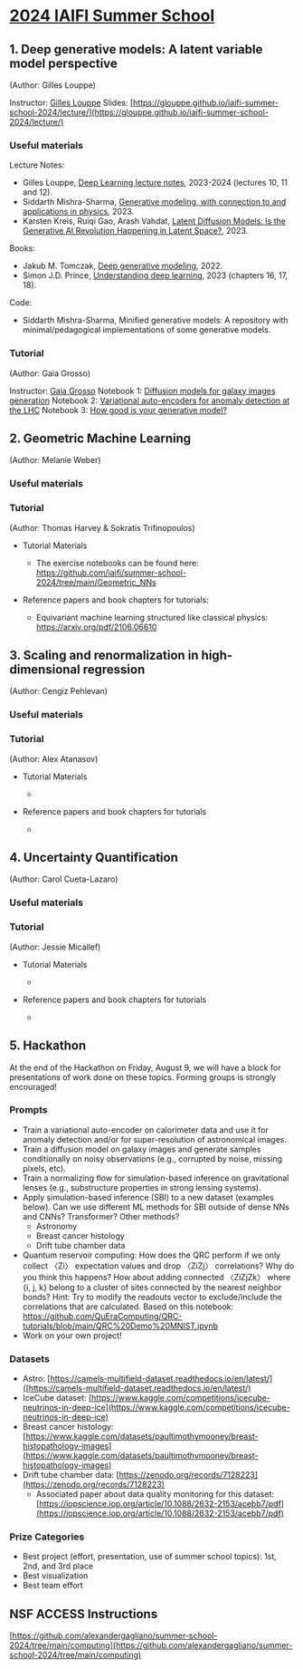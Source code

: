 # [2024 IAIFI Summer School](https://iaifi.org/phd-summer-school.html)

## 1. Deep generative models: A latent variable model perspective
(Author: Gilles Louppe)

Instructor: [Gilles Louppe](https://glouppe.github.io/)
Slides: [https://glouppe.github.io/iaifi-summer-school-2024/lecture/](https://glouppe.github.io/iaifi-summer-school-2024/lecture/)

### Useful materials

Lecture Notes:
* Gilles Louppe, [Deep Learning lecture notes](https://github.com/glouppe/info8010-deep-learning?tab=readme-ov-file#agenda), 2023-2024 (lectures 10, 11 and 12).
* Siddarth Mishra-Sharma, [Generative modeling, with connection to and applications in physics](https://smsharma.github.io/iaifi-summer-school-2023/), 2023.
* Karsten Kreis, Ruiqi Gao, Arash Vahdat, [Latent Diffusion Models: Is the Generative AI Revolution Happening in Latent Space?](https://neurips2023-ldm-tutorial.github.io/), 2023.

Books: 
* Jakub M. Tomczak, [Deep generative modeling](https://link.springer.com/book/10.1007/978-3-030-93158-2), 2022.
* Simon J.D. Prince, [Understanding deep learning](https://udlbook.github.io/udlbook/), 2023 (chapters 16, 17, 18).

Code: 
* Siddarth Mishra-Sharma, Minified generative models: A repository with minimal/pedagogical implementations of some generative models.

### Tutorial
(Author: Gaia Grosso)

Instructor: [Gaia Grosso](https://scholar.google.com/citations?user=hSk0b3oAAAAJ&hl=it)
Notebook 1: [Diffusion models for galaxy images generation](https://github.com/glouppe/iaifi-summer-school-2024/blob/master/tutorials/1-TUTORIAL-Diffusion-Galaxy-cosmos128.ipynb)
Notebook 2: [Variational auto-encoders for anomaly detection at the LHC](https://github.com/glouppe/iaifi-summer-school-2024/blob/master/tutorials/2-TUTORIAL-VAE-collider-data-torch.ipynb)
Notebook 3: [How good is your generative model?](https://github.com/glouppe/iaifi-summer-school-2024/blob/master/tutorials/3-TUTORIAL-Validation-generative-models.ipynb)

## 2. Geometric Machine Learning
(Author: Melanie Weber)

### Useful materials

### Tutorial
(Author: Thomas Harvey & Sokratis Trifinopoulos)

* Tutorial Materials
  
  *  The exercise notebooks can be found here: https://github.com/iaifi/summer-school-2024/tree/main/Geometric_NNs
* Reference papers and book chapters for tutorials:
  
  *   Equivariant machine learning structured like classical physics: https://arxiv.org/pdf/2106.06610

## 3. Scaling and renormalization in high-dimensional regression
(Author: Cengiz Pehlevan)


### Useful materials


### Tutorial
(Author: Alex Atanasov)

* Tutorial Materials
  
  *   
* Reference papers and book chapters for tutorials
  
  *   

## 4. Uncertainty Quantification
(Author: Carol Cueta-Lazaro)
  
### Useful materials

  
### Tutorial
(Author: Jessie Micallef)

* Tutorial Materials
  
  * 
* Reference papers and book chapters for tutorials
  
  * 
## 5. Hackathon
At the end of the Hackathon on Friday, August 9, we will have a block for presentations of work done on these topics. Forming groups is strongly encouraged!

### Prompts
* Train a variational auto-encoder on calorimeter data and use it for anomaly detection and/or for super-resolution of astronomical images.
* Train a diffusion model on galaxy images and generate samples conditionally on noisy observations (e.g., corrupted by noise, missing pixels, etc).
* Train a normalizing flow for simulation-based inference on gravitational lenses (e.g., substructure properties in strong lensing systems).
* Apply simulation-based inference (SBI) to a new dataset (examples below). Can we use different ML methods for SBI outside of dense NNs and CNNs? Transformer? Other methods? 
  * Astronomy
  * Breast cancer histology
  * Drift tube chamber data
* Quantum reservoir computing: How does the QRC perform if we only collect 〈Zi〉 expectation values and drop 〈ZiZj〉 correlations? Why do you think this happens? How about adding connected 〈ZiZjZk〉 where {i, j, k} belong to a cluster of sites connected by the nearest neighbor bonds? Hint: Try to modify the readouts vector to exclude/include the correlations that are calculated. Based on this notebook: https://github.com/QuEraComputing/QRC-tutorials/blob/main/QRC%20Demo%20MNIST.ipynb
* Work on your own project! 

### Datasets
* Astro: [https://camels-multifield-dataset.readthedocs.io/en/latest/]([https://camels-multifield-dataset.readthedocs.io/en/latest/)
* IceCube dataset: [https://www.kaggle.com/competitions/icecube-neutrinos-in-deep-ice](https://www.kaggle.com/competitions/icecube-neutrinos-in-deep-ice)
* Breast cancer histology: [https://www.kaggle.com/datasets/paultimothymooney/breast-histopathology-images](https://www.kaggle.com/datasets/paultimothymooney/breast-histopathology-images)
* Drift tube chamber data: [https://zenodo.org/records/7128223](https://zenodo.org/records/7128223)
  * Associated paper about data quality monitoring for this dataset: [https://iopscience.iop.org/article/10.1088/2632-2153/acebb7/pdf](https://iopscience.iop.org/article/10.1088/2632-2153/acebb7/pdf)
 
### Prize Categories
* Best project (effort, presentation, use of summer school topics): 1st, 2nd, and 3rd place
* Best visualization
* Best team effort

## NSF ACCESS Instructions

[https://github.com/alexandergagliano/summer-school-2024/tree/main/computing](https://github.com/alexandergagliano/summer-school-2024/tree/main/computing)
